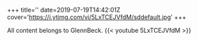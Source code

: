 +++
title=''
date=2019-07-19T14:42:01Z
cover='https://i.ytimg.com/vi/5LxTCEJVfdM/sddefault.jpg'
+++

All content belongs to GlennBeck.
{{< youtube 5LxTCEJVfdM >}}
